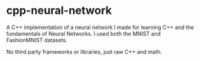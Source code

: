 # cpp-neural-network

A C++ implementation of a neural network I made for learning C++ and the fundamentals of Neural Networks. I used both the MNIST and FashionMNIST datasets. 

No third party frameworks or libraries, just raw C++ and math.
